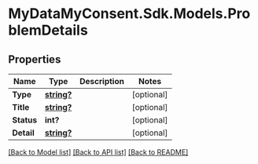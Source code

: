 # MyDataMyConsent.Sdk.Models.ProblemDetails

## Properties

Name | Type | Description | Notes
------------ | ------------- | ------------- | -------------
**Type** | [**string?**](string?.md) |  | [optional] 
**Title** | [**string?**](string?.md) |  | [optional] 
**Status** | **int?** |  | [optional] 
**Detail** | [**string?**](string?.md) |  | [optional] 

[[Back to Model list]](../README.md#documentation-for-models) [[Back to API list]](../README.md#documentation-for-api-endpoints) [[Back to README]](../README.md)


